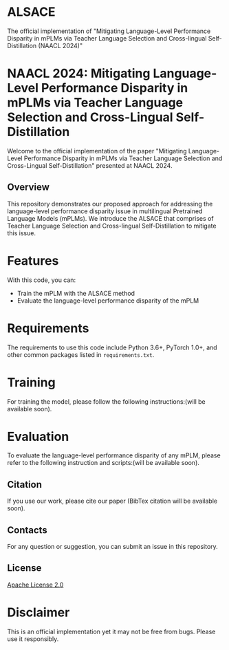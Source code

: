 # ALSACE
The official implementation of "Mitigating Language-Level Performance Disparity in mPLMs via Teacher Language Selection and Cross-lingual Self-Distillation (NAACL 2024)"

# NAACL 2024: Mitigating Language-Level Performance Disparity in mPLMs via Teacher Language Selection and Cross-Lingual Self-Distillation

Welcome to the official implementation of the paper "Mitigating Language-Level Performance Disparity in mPLMs via Teacher Language Selection and Cross-Lingual Self-Distillation" presented at NAACL 2024.

## Overview 
This repository demonstrates our proposed approach for addressing the language-level performance disparity issue in multilingual Pretrained Language Models (mPLMs). We introduce the ALSACE that comprises of Teacher Language Selection and Cross-lingual Self-Distillation to mitigate this issue.

# Features
With this code, you can:
- Train the mPLM with the ALSACE method
- Evaluate the language-level performance disparity of the mPLM

# Requirements
The requirements to use this code include Python 3.6+, PyTorch 1.0+, and other common packages listed in `requirements.txt`.

# Training
For training the model, please follow the following instructions:(will be available soon).

# Evaluation
To evaluate the language-level performance disparity of any mPLM, please refer to the following instruction and scripts:(will be available soon).

## Citation
If you use our work, please cite our paper (BibTex citation will be available soon).

## Contacts
For any question or suggestion, you can submit an issue in this repository.

## License
[Apache License 2.0](https://choosealicense.com/licenses/apache-2.0/)

# Disclaimer
This is an official implementation yet it may not be free from bugs. Please use it responsibly.
